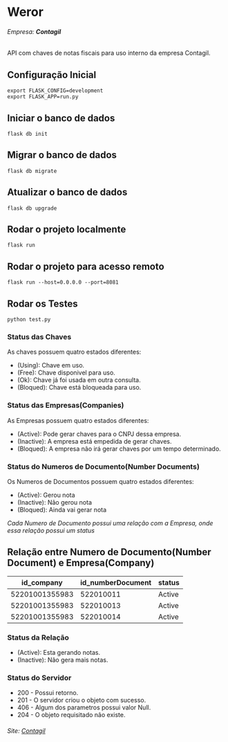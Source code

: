 # Weror
###### Empresa: **Contagil**

API com chaves de notas fiscais para uso interno da empresa Contagil. 

## Configuração Inicial

```
export FLASK_CONFIG=development
export FLASK_APP=run.py
```

## Iniciar o banco de dados

```
flask db init
```

## Migrar o banco de dados

```
flask db migrate
```
## Atualizar o banco de dados

```
flask db upgrade
```

## Rodar o projeto localmente

```
flask run
```

## Rodar o projeto para acesso remoto

```
flask run --host=0.0.0.0 --port=8081
```

## Rodar os Testes

```
python test.py
```

### Status das Chaves

As chaves possuem quatro estados diferentes:

- (Using): Chave em uso.
- (Free): Chave disponivel para uso.
- (Ok): Chave já foi usada em outra consulta.
- (Bloqued): Chave está bloqueada para uso.

### Status das Empresas(Companies)

As Empresas possuem quatro estados diferentes:

- (Active): Pode gerar chaves para o CNPJ dessa empresa.
- (Inactive): A empresa está empedida de gerar chaves.
- (Bloqued): A empresa não irá gerar chaves por um tempo determinado.

### Status do Numeros de Documento(Number Documents)

Os Numeros de Documentos possuem quatro estados diferentes:

- (Active): Gerou nota
- (Inactive): Não gerou nota
- (Bloqued): Ainda vai gerar nota

_Cada Numero de Documento possui uma relação com a Empresa, onde essa relação possui um status_

## Relação entre Numero de Documento(Number Document) e Empresa(Company)

| id_company     | id_numberDocument | status |
|----------------|-------------------|--------|
| 52201001355983 | 522010011         | Active |
| 52201001355983 | 522010013         | Active |
| 52201001355983 | 522010014         | Active |

### Status da Relação

- (Active): Esta gerando notas.
- (Inactive): Não gera mais notas.

### Status do Servidor

 - 200 - Possui retorno.
 - 201 - O servidor criou o objeto com sucesso.
 - 406 - Algum dos parametros possui valor Null.
 - 204 - O objeto requisitado não existe.

###### Site: [Contagil](http://www.contagilpb.com.br/)
